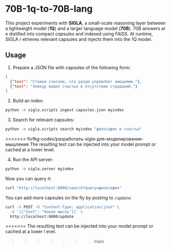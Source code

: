 # 70B-1q-to-70B-lang

This project experiments with **SIGLA**, a small-scale reasoning layer between a
lightweight model (**1Q**) and a larger language model (**70B**). 70B answers ar
e distilled into compact *capsules* and indexed using FAISS. At runtime, SIGLA r
etrieves relevant capsules and injects them into the 1Q model.

## Usage

1. Prepare a JSON file with capsules of the following form:

```json
[
  {"text": "Стоики считали, что разум управляет эмоциями."},
  {"text": "Эпикур видел счастье в отсутствии страданий."}
]
```

2. Build an index:

```bash
python -m sigla.scripts ingest capsules.json myindex
```

3. Search for relevant capsules:

```bash
python -m sigla.scripts search myindex "философия и счастье"
```

<<<<<<< fivfkg-codex/разработать-sigla-для-моделирования-мышления
The resulting text can be injected into your model prompt or cached at a lower level.

4. Run the API server:

```bash
python -m sigla.server myindex
```

Now you can query it:

```bash
curl "http://localhost:8000/search?query=философия"
```

You can add more capsules on the fly by posting to `/update`:

```bash
curl -X POST -H "Content-Type: application/json" \
  -d '[{"text": "Новая мысль"}]' \
  http://localhost:8000/update
```
=======
The resulting text can be injected into your model prompt or cached at a lower l
evel.
>>>>>>> main

